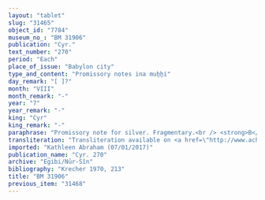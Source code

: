 ```yaml
---
layout: "tablet"
slug: "31465"
object_id: "7784"
museum_no_: "BM 31906"
publication: "Cyr."
text_number: "270"
period: "Each"
place_of_issue: "Babylon city"
type_and_content: "Promissory notes ina muẖẖi"
day_remark: "[ ]?"
month: "VIII"
month_remark: "-"
year: "7"
year_remark: "-"
king: "Cyr"
king_remark: "-"
paraphrase: "Promissory note for silver. Fragmentary.<br /> <strong>B</strong>, official (<em>rē&scaron;u</em>) in service of the (crownprince) Cambyses, owes 3 minas and 16 shekels of silver to <strong>A</strong>, to be paid by the end of Arahsamna (VIII). The remainder of the document is broken off. Witnesses.<br /> &nbsp;<br /> <strong>A </strong>= Itti-Marduk-balāṭu/Nab&ucirc;-ahhē-iddin//Egibi; <strong>B </strong>= Atkal-ana-Mār-Saggil/S&icirc;n-bēlu-uṣur, <em>rē&scaron;u</em> (<sup>l&uacute;</sup>sag) of Cambyses"
transliteration: "Transliteration available on <a href=\"http://www.achemenet.com/fr/item/?/sources-textuelles/textes-par-langues-et-ecritures/babylonien/archives-egibi/1671256\" target=\"_blank\">Achemenet</a>"
imported: "Kathleen Abraham (07/01/2017)"
publication_name: "Cyr. 270"
archive: "Egibi/Nūr-Sîn"
bibliography: "Krecher 1970, 213"
title: "BM 31906"
previous_item: "31468"
---
```

